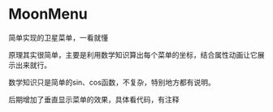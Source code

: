 # MoonMenu
简单实现的卫星菜单，一看就懂

原理其实很简单，主要是利用数学知识算出每个菜单的坐标，结合属性动画让它展示出来就行。

数学知识只是简单的sin、cos函数，不复杂，特别地方都有说明。

后期增加了垂直显示菜单的效果，具体看代码，有注释
